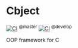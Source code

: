 # Cbject
[![CI](https://github.com/alexmarincu/Cbject/actions/workflows/ci.yml/badge.svg)](https://github.com/alexmarincu/Cbject/actions/workflows/ci.yml) <sup>@master</sup> [![CI](https://github.com/alexmarincu/Cbject/actions/workflows/ci.yml/badge.svg?branch=develop)](https://github.com/alexmarincu/Cbject/actions/workflows/ci.yml) <sup>@develop</sup>

OOP framework for C
